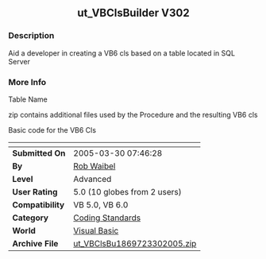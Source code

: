 ﻿<div align="center">

## ut\_VBClsBuilder V302


</div>

### Description

Aid a developer in creating a VB6 cls based on a table located in SQL Server
 
### More Info
 
Table Name

zip contains additional files used by the Procedure and the resulting VB6 cls

Basic code for the VB6 Cls


<span>             |<span>
---                |---
**Submitted On**   |2005-03-30 07:46:28
**By**             |[Rob Waibel](https://github.com/Planet-Source-Code/PSCIndex/blob/master/ByAuthor/rob-waibel.md)
**Level**          |Advanced
**User Rating**    |5.0 (10 globes from 2 users)
**Compatibility**  |VB 5\.0, VB 6\.0
**Category**       |[Coding Standards](https://github.com/Planet-Source-Code/PSCIndex/blob/master/ByCategory/coding-standards__1-43.md)
**World**          |[Visual Basic](https://github.com/Planet-Source-Code/PSCIndex/blob/master/ByWorld/visual-basic.md)
**Archive File**   |[ut\_VBClsBu1869723302005\.zip](https://github.com/Planet-Source-Code/rob-waibel-ut-vbclsbuilder-v302__1-59727/archive/master.zip)








